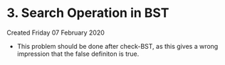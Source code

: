 # 3. Search Operation in BST
Created Friday 07 February 2020


* This problem should be done after check-BST, as this gives a wrong impression that the false definiton is true.


